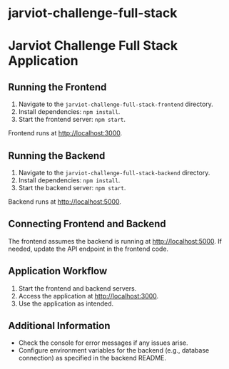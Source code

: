 # jarviot-challenge-full-stack



# Jarviot Challenge Full Stack Application

## Running the Frontend

1. Navigate to the `jarviot-challenge-full-stack-frontend` directory.
2. Install dependencies: `npm install`.
3. Start the frontend server: `npm start`.

Frontend runs at [http://localhost:3000](http://localhost:3000).

## Running the Backend

1. Navigate to the `jarviot-challenge-full-stack-backend` directory.
2. Install dependencies: `npm install`.
3. Start the backend server: `npm start`.

Backend runs at [http://localhost:5000](http://localhost:5000).

## Connecting Frontend and Backend

The frontend assumes the backend is running at [http://localhost:5000](http://localhost:5000). If needed, update the API endpoint in the frontend code.

## Application Workflow

1. Start the frontend and backend servers.
2. Access the application at [http://localhost:3000](http://localhost:3000).
3. Use the application as intended.

## Additional Information

- Check the console for error messages if any issues arise.
- Configure environment variables for the backend (e.g., database connection) as specified in the backend README.
